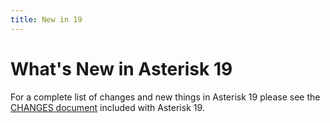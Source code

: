 ```yaml
---
title: New in 19
---
```


# What's New in Asterisk 19

For a complete list of changes and new things in Asterisk 19 please see the [CHANGES document](https://raw.githubusercontent.com/asterisk/asterisk/19/CHANGES) included with Asterisk 19.

